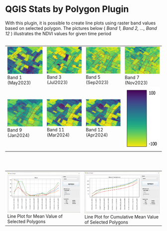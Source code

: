 # QGIS Stats by Polygon Plugin

With this plugin, it is possible to create line plots using raster band values based on selected polygon. The pictures below ( *Band 1, Band 2, ..., Band 12* ) illustrates the NDVI values for given time period
<br/>
<br/>



<table>
  <tr>
    <td><img width="225" src="../images/band_1.png"><br/>Band 1 (May2023)</td>
    <td><img width="225" src="../images/band_3.png"><br/>Band 3 (Jul2023)</td>
    <td><img width="225" src="../images/band_5.png"><br/>Band 5 (Sep2023)</td>
    <td><img width="225" src="../images/band_7.png"><br/>Band 7 (Nov2023)</td>
  </tr>
  <tr>    
    <td><img width="225" src="../images/band_9.png"><br/>Band 9 (Jan2024)</td>
    <td><img width="225" src="../images/band_12.png"><br/>Band 11 (Mar2024)</td>
    <td><img width="225" src="../images/band_12.png"><br/>Band 12 (Apr2024)</td>
    <td><img width="225" height="200" src="../images/legend.png"></td>
  </tr> 
</table>
<br/>
<br/>
<table>
    <tr>
    <td colspan="2"><img width="450" src="../images/image_2.png"><br/>Line Plot for Mean Value of Selected Polygons</td>
    <td colspan="2"><img width="450" src="../images/image_3.png"><br/>Line Plot for Cumulative Mean Value of Selected Polygons</td>
  </tr>
</table>

